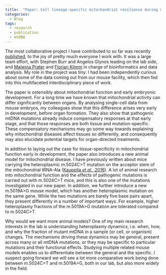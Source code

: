 ```yaml
---
title:  "Paper: Cell lineage-specific mitochondrial resilience during mammalian organogenesis"
categories:
  - Blog
tags:
  - research
  - publication
  - mtDNA
---
```


The most collaborative project I have contributed to so far was recently [published](https://www.sciencedirect.com/science/article/pii/S0092867423000934?via%3Dihub), to the joy of pretty much everyone I work with. It was a large team effort, with Stephen Burr and Angelos Glynos leading on the lab side, and [Malwina Prater](https://github.com/nmalwinka) and [Florian Klimm](https://floklimm.github.io/index.html) in charge of bioinformatics and data analysis. My role in the project was tiny: I had been independently curious about some of the data coming out from our mouse facility, which then fed into this multifaceted interdisciplinary piece of work.

The paper is ostensibly about mitochondrial function and early embryonic development. For a long time we have known that mitochondrial activity can differ significantly between organs. By analysing single-cell data from mouse embryos, my colleagues show that this difference arises very early in development, before organ formation. They also show that pathogenic mtDNA mutations already induce compensatory responses at that early stage, and that those responses are both tissue and mutation-specific. These compensatory mechanisms may go some way towards explaining why mitochondrial diseases affect tissues so differently, and consequently may also elucidate potential targets for organ-directed treatments. 

In addition to laying out the case for tissue-specificity in mitochondrial function early in development, the paper also introduces a new animal model for mitochondrial disease. I have previously written about mice carrying the heteroplasmic m.5024C>T mutation on the acceptor stem of the mitochondrial tRNA-Ala ([Kauppila _et al._, 2016](https://www.ncbi.nlm.nih.gov/pmc/articles/PMC5039181/ )). A lot of animal research into mitochondrial function and the effects of pathogenic mutations is carried out with m.5024C>T mice, and this is also one of the mutations investigated in our new paper. In addition, we further introduce a new m.5019A>G mouse model, which has another heteroplasmic mutation on the same gene. While the two mutations are barely five base pairs apart, they present differently in a number of important ways. For example, higher heteroplasmy fractions of the m.5019A>G mutation are tolerated compared to m.5024C>T. 

Why would we want more animal models? One of my main research interests in the lab is understanding heteroplasmy dynamics, i.e. when, how, and why the fraction of mutant mtDNA in a sample (or cell, or organism) changes. The mechanisms driving these dynamics may be general, present across many or all mtDNA mutations, or they may be specific to particular mutations and their functional effects. Studying multiple related mouse models enables us to differentiate between the general and the specific. I suspect going forward we will see a lot more comparative work being done between m.5024C>T and m.5019A>G, both in our lab, but also more widely in the field.